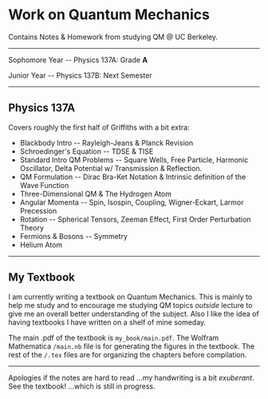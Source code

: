 # Work on Quantum Mechanics

Contains Notes & Homework from studying QM @ UC Berkeley. 

---

Sophomore Year -- Physics 137A: Grade **A**

Junior Year -- Physics 137B: Next Semester

---

Physics 137A
---

Covers roughly the first half of Griffiths with a bit extra: 

- Blackbody Intro -- Rayleigh-Jeans & Planck Revision
- Schroedinger's Equation -- TDSE & TISE 
- Standard Intro QM Problems -- Square Wells, Free Particle, Harmonic
  Oscillator, Delta Potential w/ Transmission & Reflection. 
- QM Formulation -- Dirac Bra-Ket Notation & Intrinsic definition of the Wave
  Function
- Three-Dimensional QM & The Hydrogen Atom
- Angular Momenta -- Spin, Isospin, Coupling, Wigner-Eckart, Larmor Precession
- Rotation -- Spherical Tensors, Zeeman Effect, First Order Perturbation Theory
- Fermions & Bosons -- Symmetry
- Helium Atom

--- 

My Textbook
---

I am currently writing a textbook on Quantum Mechanics. This is mainly to help
me study and to encourage me studying QM topics *outside* lecture to give me an
overall better understanding of the subject. Also I like the idea of having
textbooks I have written on a shelf of mine someday. 

The main .pdf of the textbook is `my_book/main.pdf`.  The Wolfram Mathematica `/main.nb`
file is for generating the figures in the textbook. The rest of the `/.tex`
files are for organizing the chapters before compilation. 

---

Apologies if the notes are hard to read ...my handwriting is a bit
*exuberant*. See the textbook! ...which is still in progress. 




